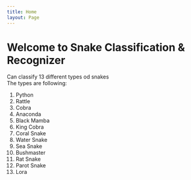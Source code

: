 ```yaml
---
title: Home
layout: Page
---
```


# Welcome to Snake Classification & Recognizer
Can classify 13 different types od snakes <br/>
The types are following: <br/>
1. Python
2. Rattle
3. Cobra
4. Anaconda
5. Black Mamba
6. King Cobra
7. Coral Snake
8. Water Snake
9. Sea Snake
10. Bushmaster
11. Rat Snake
12. Parot Snake
13. Lora
